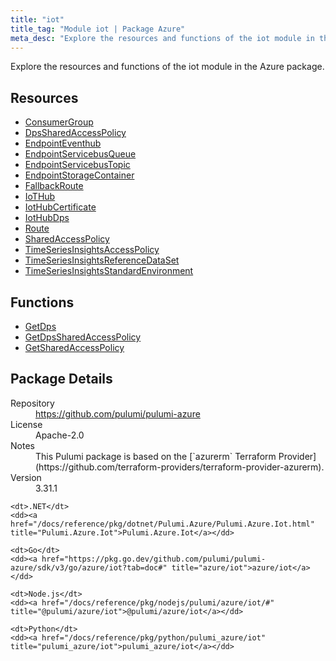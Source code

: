 ```yaml
---
title: "iot"
title_tag: "Module iot | Package Azure"
meta_desc: "Explore the resources and functions of the iot module in the Azure package."
---
```


<!-- WARNING: this file was generated by Pulumi Docs Generator. -->
<!-- Do not edit by hand unless you're certain you know what you are doing! -->

Explore the resources and functions of the iot module in the Azure package.

<h2 id="resources">Resources</h2>
<ul class="api">
    <li><a href="consumergroup" title="ConsumerGroup"><span class="symbol resource"></span>ConsumerGroup</a></li>
    <li><a href="dpssharedaccesspolicy" title="DpsSharedAccessPolicy"><span class="symbol resource"></span>DpsSharedAccessPolicy</a></li>
    <li><a href="endpointeventhub" title="EndpointEventhub"><span class="symbol resource"></span>EndpointEventhub</a></li>
    <li><a href="endpointservicebusqueue" title="EndpointServicebusQueue"><span class="symbol resource"></span>EndpointServicebusQueue</a></li>
    <li><a href="endpointservicebustopic" title="EndpointServicebusTopic"><span class="symbol resource"></span>EndpointServicebusTopic</a></li>
    <li><a href="endpointstoragecontainer" title="EndpointStorageContainer"><span class="symbol resource"></span>EndpointStorageContainer</a></li>
    <li><a href="fallbackroute" title="FallbackRoute"><span class="symbol resource"></span>FallbackRoute</a></li>
    <li><a href="iothub" title="IoTHub"><span class="symbol resource"></span>IoTHub</a></li>
    <li><a href="iothubcertificate" title="IotHubCertificate"><span class="symbol resource"></span>IotHubCertificate</a></li>
    <li><a href="iothubdps" title="IotHubDps"><span class="symbol resource"></span>IotHubDps</a></li>
    <li><a href="route" title="Route"><span class="symbol resource"></span>Route</a></li>
    <li><a href="sharedaccesspolicy" title="SharedAccessPolicy"><span class="symbol resource"></span>SharedAccessPolicy</a></li>
    <li><a href="timeseriesinsightsaccesspolicy" title="TimeSeriesInsightsAccessPolicy"><span class="symbol resource"></span>TimeSeriesInsightsAccessPolicy</a></li>
    <li><a href="timeseriesinsightsreferencedataset" title="TimeSeriesInsightsReferenceDataSet"><span class="symbol resource"></span>TimeSeriesInsightsReferenceDataSet</a></li>
    <li><a href="timeseriesinsightsstandardenvironment" title="TimeSeriesInsightsStandardEnvironment"><span class="symbol resource"></span>TimeSeriesInsightsStandardEnvironment</a></li>
</ul>

<h2 id="functions">Functions</h2>
<ul class="api">
    <li><a href="getdps" title="GetDps"><span class="symbol function"></span>GetDps</a></li>
    <li><a href="getdpssharedaccesspolicy" title="GetDpsSharedAccessPolicy"><span class="symbol function"></span>GetDpsSharedAccessPolicy</a></li>
    <li><a href="getsharedaccesspolicy" title="GetSharedAccessPolicy"><span class="symbol function"></span>GetSharedAccessPolicy</a></li>
</ul>

<h2 id="package-details">Package Details</h2>
<dl class="package-details">
	<dt>Repository</dt>
	<dd><a href="https://github.com/pulumi/pulumi-azure">https://github.com/pulumi/pulumi-azure</a></dd>
	<dt>License</dt>
	<dd>Apache-2.0</dd>
	<dt>Notes</dt>
	<dd>This Pulumi package is based on the [`azurerm` Terraform Provider](https://github.com/terraform-providers/terraform-provider-azurerm).</dd>
	<dt>Version</dt>
	<dd>3.31.1</dd>
</dl>



<dl class="tabular">

    <dt>.NET</dt>
    <dd><a href="/docs/reference/pkg/dotnet/Pulumi.Azure/Pulumi.Azure.Iot.html" title="Pulumi.Azure.Iot">Pulumi.Azure.Iot</a></dd>

    <dt>Go</dt>
    <dd><a href="https://pkg.go.dev/github.com/pulumi/pulumi-azure/sdk/v3/go/azure/iot?tab=doc#" title="azure/iot">azure/iot</a></dd>

    <dt>Node.js</dt>
    <dd><a href="/docs/reference/pkg/nodejs/pulumi/azure/iot/#" title="@pulumi/azure/iot">@pulumi/azure/iot</a></dd>

    <dt>Python</dt>
    <dd><a href="/docs/reference/pkg/python/pulumi_azure/iot" title="pulumi_azure/iot">pulumi_azure/iot</a></dd>

</dl>

